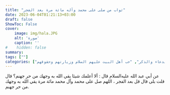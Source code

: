```yaml
---
title: "ثواب من صلى على محمد وآله مائة مرة بعد الفجر"
date: 2023-06-04T01:21:13+03:00
draft: false
ShowToc: False
cover:
    image: img/hala.JPG
    alt: 'صورة'
    caption: ''
#    hidden: false
summary: 
tags: [""]
categories: ["الدعاء والذكر", "حب أهل البيت عليهم السلام وزيارتهم وحقوقهم"]
---
```

عن أبي عبد الله عليه‌السلام
قال : ألا أعلمك شيئا يقي الله به وجهك من حر جهنم؟ قال قلت بلى
قال قل بعد الفجر ، اللهم صل على محمد وآل محمد مائة مرة يقي الله
به وجهك من حر جهنم.

